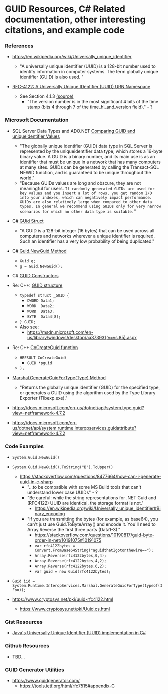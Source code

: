 
GUID Resources, C# Related documentation, other interesting citations, and example code
====

### References
* https://en.wikipedia.org/wiki/Universally_unique_identifier
  * "A universally unique identifier (UUID) is a 128-bit number used to identify information in computer systems. The term globally unique identifier (GUID) is also used. "

* [RFC-4122: A Universally Unique IDentifier (UUID) URN Namespace](https://tools.ietf.org/html/rfc4122)
  * See Section 4.1.3 [(source)](https://social.msdn.microsoft.com/Forums/vstudio/en-US/4956142a-0a5d-4f1e-b102-93a3eea1b5d5/does-guidnewguid-produce-uuid-version-4-according-to-rfc4122?forum=netfxbcl)
    * "The version number is in the most significant 4 bits of the time stamp (bits 4 through 7 of the time_hi_and_version field)." - ?



### Microsoft Documentation
* SQL Server Data Types and ADO.NET [Comparing GUID and uniqueidentifier Values](https://docs.microsoft.com/en-us/dotnet/framework/data/adonet/sql/comparing-guid-and-uniqueidentifier-values)
  * "The globally unique identifier (GUID) data type in SQL Server is represented by the uniqueidentifier data type, which stores a 16-byte binary value. A GUID is a binary number, and its main use is as an identifier that must be unique in a network that has many computers at many sites. GUIDs can be generated by calling the Transact-SQL NEWID function, and is guaranteed to be unique throughout the world."
  * "Because GUIDs values are long and obscure, they are not meaningful for users. ```If randomly generated GUIDs are used for key values and you insert a lot of rows, you get random I/O into your indexes, which can negatively impact performance. GUIDs are also relatively large when compared to other data types. In general we recommend using GUIDs only for very narrow scenarios for which no other data type is suitable.```"

* C# [GUid Struct](https://docs.microsoft.com/en-us/dotnet/api/system.guid?view=netframework-4.7.2)
  * "A GUID is a 128-bit integer (16 bytes) that can be used across all computers and networks wherever a unique identifier is required. Such an identifier has a very low probability of being duplicated."

* C# [Guid.NewGuid Method](https://docs.microsoft.com/en-us/dotnet/api/system.guid.newguid?view=netframework-4.7.2)
  * ```Guid g;```
  * ```g = Guid.NewGuid();```

* C# [GUID Constructors](https://docs.microsoft.com/en-us/dotnet/api/system.guid.-ctor?view=netframework-4.7.2)

* Re: C++: [GUID structure](https://msdn.microsoft.com/en-us/library/aa373931%28VS.85%29.aspx)
  * ```typedef struct _GUID {```
    * ```DWORD Data1;```
    * ```WORD  Data2;```
    * ```WORD  Data3;```
    * ```BYTE  Data4[8];```
  * ```} GUID;```
  * Also see:
    * https://msdn.microsoft.com/en-us/library/windows/desktop/aa373931(v=vs.85).aspx

* Re: C++ [CoCreateGuid function](https://docs.microsoft.com/en-us/windows/desktop/api/combaseapi/nf-combaseapi-cocreateguid)
  * ```HRESULT CoCreateGuid(```
    * ```GUID *pguid```
  * ```);```


* [Marshal.GenerateGuidForType(Type) Method](https://docs.microsoft.com/en-us/dotnet/api/system.runtime.interopservices.marshal.generateguidfortype?redirectedfrom=MSDN&view=netframework-4.7.2#System_Runtime_InteropServices_Marshal_GenerateGuidForType_System_Type_)
  * "Returns the globally unique identifier (GUID) for the specified type, or generates a GUID using the algorithm used by the Type Library Exporter (Tlbexp.exe)."

* https://docs.microsoft.com/en-us/dotnet/api/system.type.guid?view=netframework-4.7.2
* https://docs.microsoft.com/en-us/dotnet/api/system.runtime.interopservices.guidattribute?view=netframework-4.7.2



### Code Examples
* ```System.Guid.NewGuid()```

* ```System.Guid.NewGuid().ToString("B").ToUpper()```
  * https://stackoverflow.com/questions/8477664/how-can-i-generate-uuid-in-c-sharp
    * "...to be compatible with some MS Build tools that can't understand lower case UUIDs" - ?
    * "Be careful: while the string representations for .NET Guid and (RFC4122) UUID are identical, the storage format is not."
      * https://en.wikipedia.org/wiki/Universally_unique_identifier#Binary_encoding
    * "If you are transmitting the bytes (for example, as base64), you can't just use Guid.ToByteArray() and encode it. You'll need to Array.Reverse the first three parts (Data1-3)."
      * https://stackoverflow.com/questions/10190817/guid-byte-order-in-net/10191075#10191075
      * ```var rfc4122bytes = Convert.FromBase64String("aguidthatIgotonthewire==");```
      * ```Array.Reverse(rfc4122bytes,0,4);```
      * ```Array.Reverse(rfc4122bytes,4,2);```
      * ```Array.Reverse(rfc4122bytes,6,2);```
      * ```var guid = new Guid(rfc4122bytes);```

* ```Guid iid = System.Runtime.InteropServices.Marshal.GenerateGuidForType(typeof(IFoo));```

* https://www.cryptosys.net/pki/uuid-rfc4122.html
  * https://www.cryptosys.net/pki/Uuid.cs.html



### Gist Resources
* [Java's Universally Unique Identifier (UUID) implementation in C#](https://gist.github.com/rickbeerendonk/13655dd24ec574954366)



### Github Resources
* TBD...



### GUID Generator Utilities
* https://www.guidgenerator.com/
  * https://tools.ietf.org/html/rfc7515#appendix-C


